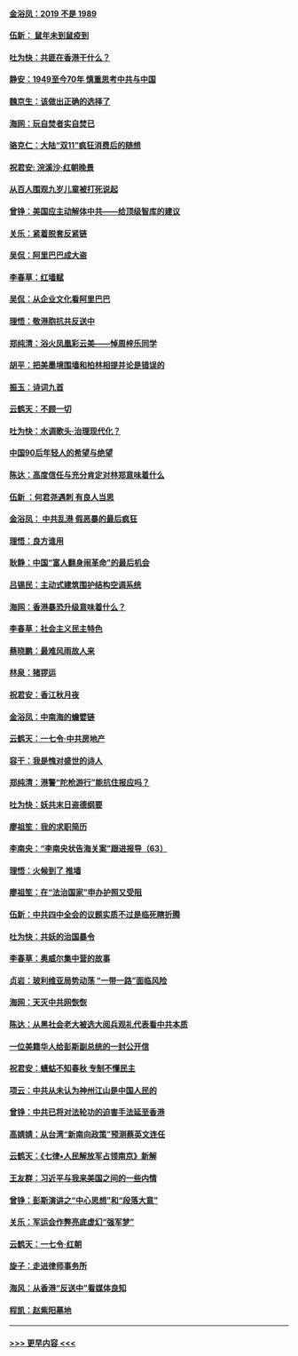 #### [金浴凤：2019 不是 1989](../pages/nsc993/n11657663.md?t=11151922) 
#### [伍新： 鼠年未到鼠疫到](../pages/nsc993/n11655098.md?t=11151922) 
#### [吐为快：共匪在香港干什么？](../pages/nsc993/n11654891.md?t=11151922) 
#### [静安：1949至今70年 慎重思考中共与中国](../pages/nsc993/n11651244.md?t=11151922) 
#### [魏京生：该做出正确的选择了](../pages/nsc993/n11653084.md?t=11151922) 
#### [海网：玩自焚者实自焚已](../pages/nsc993/n11652423.md?t=11151922) 
#### [骆克仁：大陆“双11”疯狂消费后的随想](../pages/nsc993/n11652305.md?t=11151922) 
#### [祝君安: 浣溪沙·红朝晚景](../pages/nsc993/n11652258.md?t=11151922) 
#### [从百人围观九岁儿童被打死说起](../pages/nsc993/n11651030.md?t=11151922) 
#### [曾铮：美国应主动解体中共——给顶级智库的建议](../pages/nsc993/n11649888.md?t=11151922) 
#### [关乐：紧着脱套反紧链](../pages/nsc993/n11649069.md?t=11151922) 
#### [吴侃：阿里巴巴成大盗](../pages/nsc993/n11645523.md?t=11151922) 
#### [李春草：红墙赋](../pages/nsc993/n11646389.md?t=11151922) 
#### [吴侃：从企业文化看阿里巴巴](../pages/nsc993/n11645476.md?t=11151922) 
#### [理悟：敬港胞抗共反送中](../pages/nsc993/n11645466.md?t=11151922) 
#### [郑纯清：浴火凤凰彩云美——悼周梓乐同学](../pages/nsc993/n11645155.md?t=11151922) 
#### [胡平：把美墨境围墙和柏林相提并论是错误的](../pages/nsc993/n11645134.md?t=11151922) 
#### [振玉：诗词九首](../pages/nsc993/n11644081.md?t=11151922) 
#### [云鹤天：不顾一切](../pages/nsc993/n11643508.md?t=11151922) 
#### [吐为快：水调歌头·治理现代化？](../pages/nsc993/n11643485.md?t=11151922) 
#### [中国90后年轻人的希望与绝望](../pages/nsc993/n11642317.md?t=11151922) 
#### [陈达：高度信任与充分肯定对林郑意味着什么](../pages/nsc993/n11641441.md?t=11151922) 
#### [伍新 ：何君尧遇刺 有良人当思](../pages/nsc993/n11641503.md?t=11151922) 
#### [金浴凤： 中共乱港  假恶暴的最后疯狂](../pages/nsc993/n11641495.md?t=11151922) 
#### [理悟：良方谁用](../pages/nsc993/n11641463.md?t=11151922) 
#### [耿静：中国“富人翻身闹革命”的最后机会](../pages/nsc993/n11640655.md?t=11151922) 
#### [吕锡民：主动式建筑围护结构空调系统](../pages/nsc993/n11640168.md?t=11151922) 
#### [海网：香港暴恐升级意味着什么？](../pages/nsc993/n11635904.md?t=11151922) 
#### [李春草：社会主义民主特色](../pages/nsc993/n11634657.md?t=11151922) 
#### [蔡晓鹏：最难风雨故人来](../pages/nsc993/n11633145.md?t=11151922) 
#### [林泉：猪猡运](../pages/nsc993/n11631469.md?t=11151922) 
#### [祝君安：香江秋月夜](../pages/nsc993/n11631440.md?t=11151922) 
#### [金浴凤：中南海的蟾嬖链](../pages/nsc993/n11631290.md?t=11151922) 
#### [云鹤天：一七令·中共房地产](../pages/nsc993/n11630084.md?t=11151922) 
#### [容干：我是愧对盛世的诗人](../pages/nsc993/n11630059.md?t=11151922) 
#### [郑纯清：港警“陀枪游行”能抗住报应吗？](../pages/nsc993/n11629999.md?t=11151922) 
#### [吐为快：妖共末日盗德纲要](../pages/nsc993/n11628610.md?t=11151922) 
#### [廖祖笙：我的求职简历](../pages/nsc993/n11628492.md?t=11151922) 
#### [李南央：“李南央状告海关案”跟进报导（63）](../pages/nsc993/n11627039.md?t=11151922) 
#### [理悟：火候到了 推墙](../pages/nsc993/n11626917.md?t=11151922) 
#### [廖祖笙：在“法治国家”申办护照又受阻](../pages/nsc993/n11626500.md?t=11151922) 
#### [伍新：中共四中全会的议题实质不过是临死瞎折腾](../pages/nsc993/n11621774.md?t=11151922) 
#### [吐为快：共妖的治国暴令](../pages/nsc993/n11621401.md?t=11151922) 
#### [李春草：奥威尔集中营的故事](../pages/nsc993/n11621373.md?t=11151922) 
#### [贞岩：玻利维亚局势动荡 “一带一路”面临风险](../pages/nsc993/n11619480.md?t=11151922) 
#### [海网：天灭中共网恢恢](../pages/nsc993/n11618261.md?t=11151922) 
#### [陈达：从黑社会老大被选大阅兵观礼代表看中共本质](../pages/nsc993/n11618229.md?t=11151922) 
#### [一位美籍华人给彭斯副总统的一封公开信](../pages/nsc993/n11616906.md?t=11151922) 
#### [祝君安：蟪蛄不知春秋  专制不懂民主](../pages/nsc993/n11616882.md?t=11151922) 
#### [项云：中共从未认为神州江山是中国人民的](../pages/nsc993/n11616763.md?t=11151922) 
#### [曾铮：中共已将对法轮功的迫害手法延至香港](../pages/nsc993/n11616561.md?t=11151922) 
#### [高婧婧：从台湾“新南向政策”预测蔡英文连任](../pages/nsc993/n11616518.md?t=11151922) 
#### [云鹤天：《七律▪人民解放军占领南京》新解](../pages/nsc993/n11616490.md?t=11151922) 
#### [王友群：习近平与我来美国之间的一些内情](../pages/nsc993/n11615052.md?t=11151922) 
#### [曾铮：彭斯演讲之“中心思想”和“段落大意”](../pages/nsc993/n11615020.md?t=11151922) 
#### [关乐：军运会作弊亮底虚幻“强军梦”](../pages/nsc993/n11615008.md?t=11151922) 
#### [云鹤天：一七令‧红朝](../pages/nsc993/n11615000.md?t=11151922) 
#### [旋子：走进律师事务所](../pages/nsc993/n11614894.md?t=11151922) 
#### [海风：从香港“反送中”看媒体良知](../pages/nsc993/n11614480.md?t=11151922) 
#### [程凯：赵紫阳墓地](../pages/nsc993/n11614464.md?t=11151922) 

----
#### [ >>> 更早内容 <<< ](../indexes/nsc993-earlier.md)

